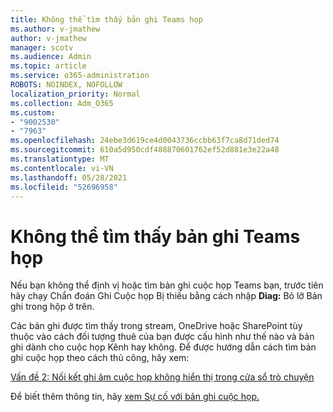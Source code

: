 ```yaml
---
title: Không thể tìm thấy bản ghi Teams họp
ms.author: v-jmathew
author: v-jmathew
manager: scotv
ms.audience: Admin
ms.topic: article
ms.service: o365-administration
ROBOTS: NOINDEX, NOFOLLOW
localization_priority: Normal
ms.collection: Adm_O365
ms.custom:
- "9002530"
- "7963"
ms.openlocfilehash: 24ebe3d619ce4d0043736ccbb63f7ca8d71ded74
ms.sourcegitcommit: 610a5d950cdf488870601762ef52d881e3e22a48
ms.translationtype: MT
ms.contentlocale: vi-VN
ms.lasthandoff: 05/28/2021
ms.locfileid: "52696958"
---
```

# <a name="cant-find-the-teams-meeting-recording"></a>Không thể tìm thấy bản ghi Teams họp

Nếu bạn không thể định vị hoặc tìm bản ghi cuộc họp Teams bạn, trước tiên hãy chạy Chẩn đoán Ghi Cuộc họp Bị thiếu bằng cách nhập **Diag:** Bỏ lỡ Bản ghi trong hộp ở trên. 

Các bản ghi được tìm thấy trong stream, OneDrive hoặc SharePoint tùy thuộc vào cách đối tượng thuê của bạn được cấu hình như thế nào và bản ghi dành cho cuộc họp Kênh hay không. Để được hướng dẫn cách tìm bản ghi cuộc họp theo cách thủ công, hãy xem: 

[Vấn đề 2: Nối kết ghi âm cuộc họp không hiển thị trong cửa sổ trò chuyện](/microsoftteams/troubleshoot/meetings/troubleshoot-meeting-recording-issues#issue-2-the-meeting-recording-link-isnt-visible-in-a-chat-window)

Để biết thêm thông tin, hãy [xem Sự cố với bản ghi cuộc họp.](/microsoftteams/troubleshoot/meetings/troubleshoot-meeting-recording-issues)
